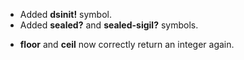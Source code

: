 * Added **dsinit!** symbol.
* Added **sealed?** and **sealed-sigil?** symbols.
+ **floor** and **ceil** now correctly return an integer again.
